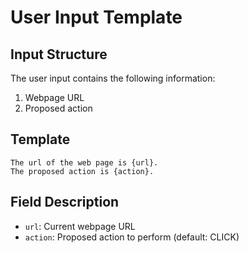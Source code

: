 # User Input Template

## Input Structure
The user input contains the following information:
1. Webpage URL
2. Proposed action

## Template
```
The url of the web page is {url}.
The proposed action is {action}.
```

## Field Description
- `url`: Current webpage URL
- `action`: Proposed action to perform (default: CLICK) 

